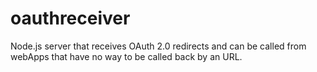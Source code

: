 oauthreceiver
=============

Node.js server that receives OAuth 2.0 redirects and can be called from webApps that have no way to be called back by an URL.
